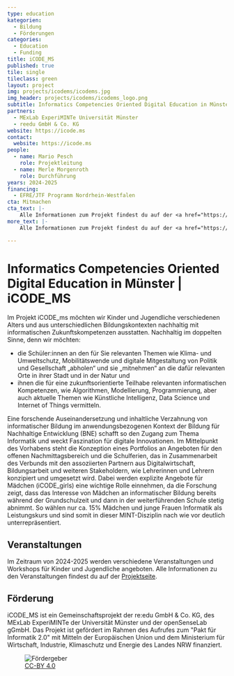 ```yaml
---
type: education
kategorien:
  - Bildung
  - Förderungen
categories:
  - Education
  - Funding
title: iCODE_MS
published: true
tile: single
tileclass: green
layout: project
img: projects/icodems/icodems.jpg
img_header: projects/icodems/icodems_logo.png
subtitle: Informatics Competencies Oriented Digital Education in Münster
partners:
  - MExLab ExperiMINTe Universität Münster
  - reedu GmbH & Co. KG
website: https://icode.ms
contact:
  website: https://icode.ms
people:
  - name: Mario Pesch
    role: Projektleitung
  - name: Merle Morgenroth 
    role: Durchführung
years: 2024-2025 
financing:
  - EFRE/JTF Programm Nordrhein-Westfalen 
cta: Mitmachen
cta_text: |-
    Alle Informationen zum Projekt findest du auf der <a href="https://icode.ms">Projektseite</a>.
more_text: |-
    Alle Informationen zum Projekt findest du auf der <a href="https://icode.ms">Projektseite</a>.

---
```


# Informatics Competencies Oriented Digital Education in Münster | iCODE_MS

Im Projekt iCODE_ms möchten wir Kinder und Jugendliche verschiedenen Alters und aus unterschiedlichen Bildungskontexten nachhaltig mit informatischen Zukunftskompetenzen ausstatten. Nachhaltig im doppelten Sinne, denn wir möchten:
- die Schüler:innen an den für Sie relevanten Themen wie Klima- und Umweltschutz,
Mobilitätswende und digitale Mitgestaltung von Politik und Gesellschaft „abholen“ und sie
„mitnehmen“ an die dafür relevanten Orte in ihrer Stadt und in der Natur und
- ihnen die für eine zukunftsorientierte Teilhabe relevanten informatischen Kompetenzen,
wie Algorithmen, Modellierung, Programmierung, aber auch aktuelle Themen wie Künstliche
Intelligenz, Data Science und Internet of Things vermitteln.

Eine forschende Auseinandersetzung und inhaltliche Verzahnung von informatischer Bildung im
anwendungsbezogenen Kontext der Bildung für Nachhaltige Entwicklung (BNE) schafft so den Zugang
zum Thema Informatik und weckt Faszination für digitale Innovationen.
Im Mittelpunkt des Vorhabens steht die Konzeption eines Portfolios an Angeboten für den offenen
Nachmittagsbereich und die Schulferien, das in Zusammenarbeit des Verbunds mit den assoziierten
Partnern aus Digitalwirtschaft, Bildungsarbeit und weiteren Stakeholdern, wie Lehrerinnen und
Lehrern konzipiert und umgesetzt wird. Dabei werden explizite Angebote für Mädchen (iCODE_girls)
eine wichtige Rolle einnehmen, da die Forschung zeigt, dass das Interesse von Mädchen an
informatischer Bildung bereits während der Grundschulzeit und dann in der weiterführenden Schule
stetig abnimmt. So wählen nur ca. 15% Mädchen und junge Frauen Informatik als Leistungskurs und
sind somit in dieser MINT-Disziplin nach wie vor deutlich unterrepräsentiert.

## Veranstaltungen
Im Zeitraum von 2024-2025 werden verschiedene Veranstaltungen und Workshops für Kinder und Jugendliche angeboten. Alle Informationen zu den Veranstaltungen findest du auf der [Projektseite](https://icode.ms/veranstaltungen/).

## Förderung  
 iCODE_MS ist ein Gemeinschaftsprojekt der re:edu GmbH & Co. KG, des MExLab ExperiMINTe der Universität Münster und der openSenseLab gGmbH. Das Projekt ist gefördert im Rahmen des Aufrufes zum "Pakt für Informatik 2.0" mit Mitteln der Europäischen Union und dem Ministerium für Wirtschaft, Industrie, Klimaschutz und Energie des Landes NRW finanziert.

<div class="one-img">
    <figure class="license">
        <img alt="Fördergeber" src="/files/projects/icodems/icodems_foerderung.jpg">
        <figcaption><a href="https://creativecommons.org/licenses/by/4.0/">CC-BY 4.0</a></figcaption>
    </figure>
</div>
